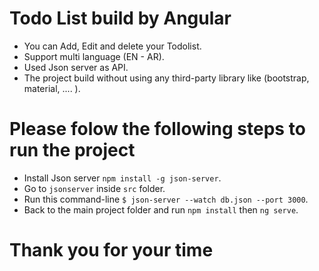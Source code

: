 # Todo List build by Angular
 - You can Add, Edit and delete your Todolist.
 - Support multi language (EN - AR).
 - Used Json server as API.
 - The project build without using any third-party library like (bootstrap, material, .... ).
 
# Please folow the following steps to run the project

 - Install Json server `npm install -g json-server`.
 - Go to `jsonserver` inside `src` folder.
 - Run this command-line `$ json-server --watch db.json --port 3000`.
 - Back to the main project folder and run `npm install` then `ng serve`.
 

# Thank you for your time
